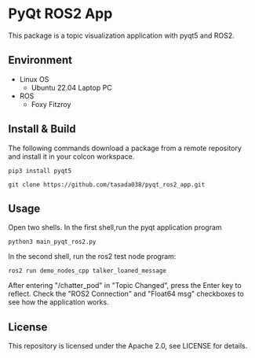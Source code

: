 # PyQt ROS2 App 
This package is a topic visualization application with pyqt5 and ROS2.

## Environment
- Linux OS
    - Ubuntu 22.04 Laptop PC
- ROS
    - Foxy Fitzroy

## Install & Build
The following commands download a package from a remote repository and install it in your colcon workspace.

```shell
pip3 install pyqt5
```

```shell
git clone https://github.com/tasada038/pyqt_ros2_app.git
```

## Usage
Open two shells. In the first shell,run the pyqt application program
```shell
python3 main_pyqt_ros2.py
```

In the second shell, run the ros2 test node program:
```shell
ros2 run demo_nodes_cpp talker_loaned_message
```

After entering "/chatter_pod" in "Topic Changed", press the Enter key to reflect.
Check the "ROS2 Connection" and "Float64 msg" checkboxes to see how the application works.

## License
This repository is licensed under the Apache 2.0, see LICENSE for details.
